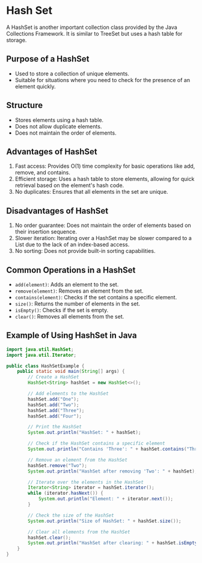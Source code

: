# Hash Set
A HashSet is another important collection class provided by the Java Collections Framework. It is similar to TreeSet but uses a hash table for storage.

## Purpose of a HashSet
- Used to store a collection of unique elements.
- Suitable for situations where you need to check for the presence of an element quickly.

## Structure
- Stores elements using a hash table.
- Does not allow duplicate elements.
- Does not maintain the order of elements.

## Advantages of HashSet
1. Fast access: Provides O(1) time complexity for basic operations like add, remove, and contains.
2. Efficient storage: Uses a hash table to store elements, allowing for quick retrieval based on the element's hash code.
3. No duplicates: Ensures that all elements in the set are unique.

## Disadvantages of HashSet
1. No order guarantee: Does not maintain the order of elements based on their insertion sequence.
2. Slower iteration: Iterating over a HashSet may be slower compared to a List due to the lack of an index-based access.
3. No sorting: Does not provide built-in sorting capabilities.

## Common Operations in a HashSet
- `add(element)`: Adds an element to the set.
- `remove(element)`: Removes an element from the set.
- `contains(element)`: Checks if the set contains a specific element.
- `size()`: Returns the number of elements in the set.
- `isEmpty()`: Checks if the set is empty.
- `clear()`: Removes all elements from the set.

## Example of Using HashSet in Java
```java
import java.util.HashSet;
import java.util.Iterator;

public class HashSetExample {
    public static void main(String[] args) {
        // Create a HashSet
        HashSet<String> hashSet = new HashSet<>();

        // Add elements to the HashSet
        hashSet.add("One");
        hashSet.add("Two");
        hashSet.add("Three");
        hashSet.add("Four");

        // Print the HashSet
        System.out.println("HashSet: " + hashSet);

        // Check if the HashSet contains a specific element
        System.out.println("Contains 'Three': " + hashSet.contains("Three"));

        // Remove an element from the HashSet
        hashSet.remove("Two");
        System.out.println("HashSet after removing 'Two': " + hashSet);

        // Iterate over the elements in the HashSet
        Iterator<String> iterator = hashSet.iterator();
        while (iterator.hasNext()) {
            System.out.println("Element: " + iterator.next());
        }

        // Check the size of the HashSet
        System.out.println("Size of HashSet: " + hashSet.size());

        // Clear all elements from the HashSet
        hashSet.clear();
        System.out.println("HashSet after clearing: " + hashSet.isEmpty());
    }
}
```